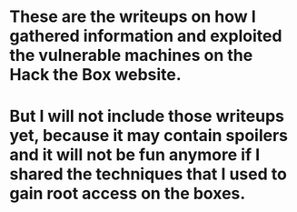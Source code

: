 # These are the writeups on how I gathered information and exploited the vulnerable machines on the Hack the Box website.

# But I will not include those writeups yet, because it may contain spoilers and it will not be fun anymore if I shared the techniques that I used to gain root access on the boxes.




